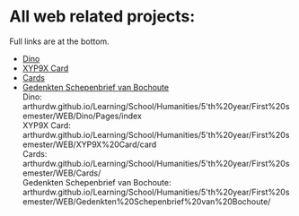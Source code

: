 # All web related projects:
Full links are at the bottom.

* [Dino](https://arthurdw.github.io/Learning/School/Humanities/5'th%20year/First%20semester/WEB/Dino/Pages/index.html "Dino project.")
* [XYP9X Card](https://arthurdw.github.io/Learning/School/Humanities/5'th%20year/First%20semester/WEB/XYP9X%20Card/card.html "XYP9X Astralis Card")
* [Cards](https://arthurdw.github.io/Learning/School/Humanities/5'th%20year/First%20semester/WEB/Cards/card.html "More cards!")
* [Gedenkten Schepenbrief van Bochoute](https://arthurdw.github.io/Learning/School/Humanities/5'th%20year/First%20semester/WEB/Gedenkten%20Schepenbrief%20van%20Bochoute/ "Gedenkten Schepenbrief van Bochoute")  
Dino: arthurdw.github.io/Learning/School/Humanities/5'th%20year/First%20semester/WEB/Dino/Pages/index  
XYP9X Card: arthurdw.github.io/Learning/School/Humanities/5'th%20year/First%20semester/WEB/XYP9X%20Card/card  
Cards: arthurdw.github.io/Learning/School/Humanities/5'th%20year/First%20semester/WEB/Cards/  
Gedenkten Schepenbrief van Bochoute: arthurdw.github.io/Learning/School/Humanities/5'th%20year/First%20semester/WEB/Gedenkten%20Schepenbrief%20van%20Bochoute/  
